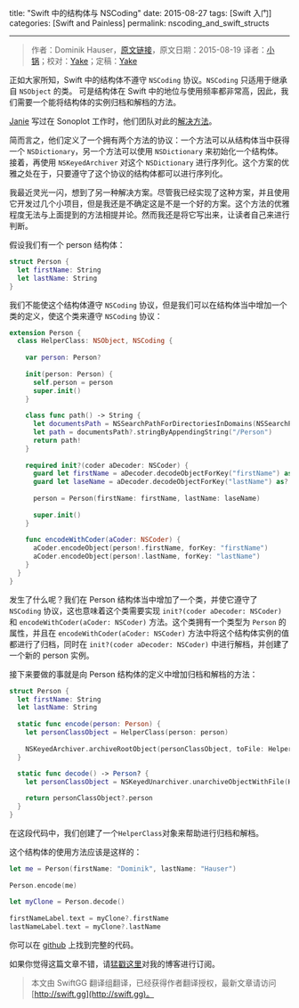 title: "Swift 中的结构体与 NSCoding"
date: 2015-08-27
tags: [Swift 入门]
categories: [Swift and Painless]
permalink: nscoding_and_swift_structs

---
> 作者：Dominik Hauser，[原文链接](http://swiftandpainless.com/nscoding-and-swift-structs/)，原文日期：2015-08-19
> 译者：[小锅](http://www.swiftyper.com)；校对：[Yake](http://blog.csdn.net/yake_099)；定稿：[Yake](http://blog.csdn.net/yake_099)
  







<!--此处开始正文-->

正如大家所知，Swift 中的结构体不遵守 `NSCoding` 协议。`NSCoding` 只适用于继承自 `NSObject` 的类。 可是结构体在 Swift 中的地位与使用频率都非常高，因此，我们需要一个能将结构体的实例归档和解档的方法。

<!--more-->

[Janie](https://twitter.com/redqueencoder) 写过在 Sonoplot 工作时，他们团队对此的[解决方法](http://redqueencoder.com/property-lists-and-user-defaults-in-swift/)。

简而言之，他们定义了一个拥有两个方法的协议：一个方法可以从结构体当中获得一个 `NSDictionary`，另一个方法可以使用 `NSDictionary` 来初始化一个结构体。接着，再使用 `NSKeyedArchiver` 对这个 `NSDictionary` 进行序列化。这个方案的优雅之处在于，只要遵守了这个协议的结构体都可以进行序列化。

我最近灵光一闪，想到了另一种解决方案。尽管我已经实现了这种方案，并且使用它开发过几个小项目，但是我还是不确定这是不是一个好的方案。这个方法的优雅程度无法与上面提到的方法相提并论。然而我还是将它写出来，让读者自己来进行判断。

假设我们有一个 person 结构体：

```swift
struct Person {
  let firstName: String
  let lastName: String
}
```

我们不能使这个结构体遵守 `NSCoding` 协议，但是我们可以在结构体当中增加一个类的定义，使这个类来遵守 `NSCoding` 协议：

```swift
extension Person {
  class HelperClass: NSObject, NSCoding {
    
    var person: Person?
    
    init(person: Person) {
      self.person = person
      super.init()
    }
    
    class func path() -> String {
      let documentsPath = NSSearchPathForDirectoriesInDomains(NSSearchPathDirectory.DocumentDirectory, NSSearchPathDomainMask.UserDomainMask, true).first
      let path = documentsPath?.stringByAppendingString("/Person")
      return path!
    }
    
    required init?(coder aDecoder: NSCoder) {
      guard let firstName = aDecoder.decodeObjectForKey("firstName") as? String else { person = nil; super.init(); return nil }
      guard let laseName = aDecoder.decodeObjectForKey("lastName") as? String else { person = nil; super.init(); return nil }
      
      person = Person(firstName: firstName, lastName: laseName)
      
      super.init()
    }
    
    func encodeWithCoder(aCoder: NSCoder) {
      aCoder.encodeObject(person!.firstName, forKey: "firstName")
      aCoder.encodeObject(person!.lastName, forKey: "lastName")
    }
  }
}
```

发生了什么呢？我们在 Person 结构体当中增加了一个类，并使它遵守了 `NSCoding` 协议，这也意味着这个类需要实现 `init?(coder aDecoder: NSCoder)` 和 `encodeWithCoder(aCoder: NSCoder)` 方法。这个类拥有一个类型为 `Person` 的属性，并且在 `encodeWithCoder(aCoder: NSCoder)` 方法中将这个结构体实例的值都进行了归档，同时在 `init?(coder aDecoder: NSCoder)` 中进行解档，并创建了一个新的 person 实例。

接下来要做的事就是向 Person 结构体的定义中增加归档和解档的方法：

```swift
struct Person {
  let firstName: String
  let lastName: String
  
  static func encode(person: Person) {
    let personClassObject = HelperClass(person: person)
    
    NSKeyedArchiver.archiveRootObject(personClassObject, toFile: HelperClass.path())
  }
  
  static func decode() -> Person? {
    let personClassObject = NSKeyedUnarchiver.unarchiveObjectWithFile(HelperClass.path()) as? HelperClass

    return personClassObject?.person
  }
}
```

在这段代码中，我们创建了一个`HelperClass`对象来帮助进行归档和解档。

这个结构体的使用方法应该是这样的：

```swift
let me = Person(firstName: "Dominik", lastName: "Hauser")
    
Person.encode(me)
    
let myClone = Person.decode()
    
firstNameLabel.text = myClone?.firstName
lastNameLabel.text = myClone?.lastName
```

你可以在 [github](https://github.com/dasdom/EncodeExperiments) 上找到完整的代码。

如果你觉得这篇文章不错，请[猛戳这里](http://swiftandpainless.com/feed)对我的博客进行订阅。

> 本文由 SwiftGG 翻译组翻译，已经获得作者翻译授权，最新文章请访问 [http://swift.gg](http://swift.gg)。